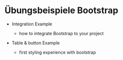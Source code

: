 # Übungsbeispiele Bootstrap

- Integration Example
  - how to integrate Bootstrap to your project 
  
- Table & button Example
  - first styling experience with bootstrap 
